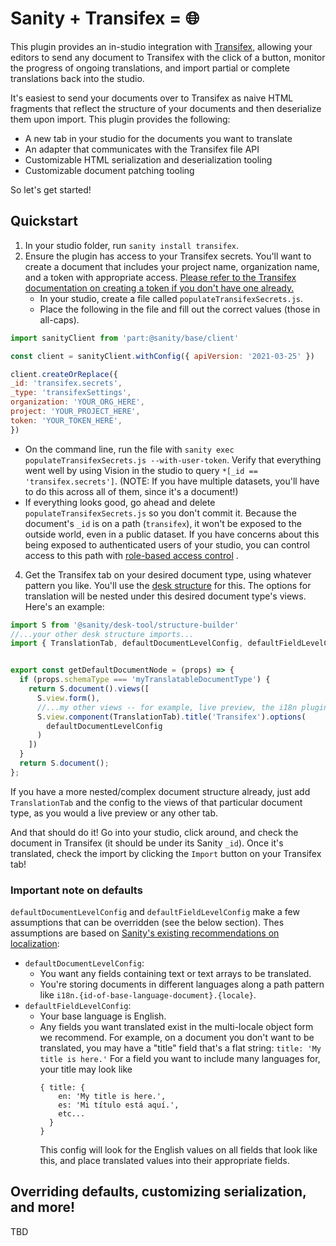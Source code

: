 # Sanity + Transifex = 🌐


This plugin provides an in-studio integration with [Transifex](https://transifex.com), allowing your editors to send any document to Transifex with the click of a button, monitor the progress of ongoing translations, and import partial or complete translations back into the studio. 

It's easiest to send your documents over to Transifex as naive HTML fragments that reflect the structure of your documents and then deserialize them upon import. This plugin provides the following:
 
* A new tab in your studio for the documents you want to translate
* An adapter that communicates with the Transifex file API
* Customizable HTML serialization and deserialization tooling
* Customizable document patching tooling

So let's get started!

## Quickstart

1. In your studio folder, run `sanity install transifex`.
2. Ensure the plugin has access to your Transifex secrets. You'll want to create a document that includes your project name, organization name, and a token with appropriate access. [Please refer to the Transifex documentation on creating a token if you don't have one already.](https://docs.transifex.com/account/authentication)
    * In your studio, create a file called `populateTransifexSecrets.js`.
    * Place the following in the file and fill out the correct values (those in all-caps).
    
```javascript
import sanityClient from 'part:@sanity/base/client'

const client = sanityClient.withConfig({ apiVersion: '2021-03-25' })

client.createOrReplace({
_id: 'transifex.secrets',
_type: 'transifexSettings',
organization: 'YOUR_ORG_HERE',
project: 'YOUR_PROJECT_HERE',
token: 'YOUR_TOKEN_HERE',
})
```

   * On the command line, run the file with `sanity exec populateTransifexSecrets.js --with-user-token`. 
   Verify that everything went well by using Vision in the studio to query `*[_id == 'transifex.secrets']`. (NOTE: If you have multiple datasets, you'll have to do this across all of them, since it's a document!)
   * If everything looks good, go ahead and delete `populateTransifexSecrets.js` so you don't commit it. 
   Because the document's `_id` is on a path (`transifex`), it won't be exposed to the outside world, even in a public dataset. If you have concerns about this being exposed to authenticated users of your studio, you can control access to this path with [role-based access control](https://www.sanity.io/docs/access-control)
.
4. Get the Transifex tab on your desired document type, using whatever pattern you like. You'll use the [desk structure](https://www.sanity.io/docs/structure-builder-introduction) for this. The options for translation will be nested under this desired document type's views. Here's an example:

```javascript
import S from '@sanity/desk-tool/structure-builder'
//...your other desk structure imports...
import { TranslationTab, defaultDocumentLevelConfig, defaultFieldLevelConfig } from 'sanity-plugin-transifex'


export const getDefaultDocumentNode = (props) => {
  if (props.schemaType === 'myTranslatableDocumentType') {
    return S.document().views([
      S.view.form(),
      //...my other views -- for example, live preview, the i18n plugin, etc.,
      S.view.component(TranslationTab).title('Transifex').options(
        defaultDocumentLevelConfig  
      )
    ])
  }
  return S.document();
};
```

If you have a more nested/complex document structure already, just add `TranslationTab` and the config to the views of that particular document type, as you would a live preview or any other tab.

And that should do it! Go into your studio, click around, and check the document in Transifex (it should be under its Sanity `_id`). Once it's translated, check the import by clicking the `Import` button on your Transifex tab!

### Important note on defaults

`defaultDocumentLevelConfig` and `defaultFieldLevelConfig` make a few assumptions that can be overridden (see the below section). Thes assumptions are based on [Sanity's existing recommendations on localization](https://www.sanity.io/docs/localization):
  * `defaultDocumentLevelConfig`:
      * You want any fields containing text or text arrays to be translated.
      * You're storing documents in different languages along a path pattern like `i18n.{id-of-base-language-document}.{locale}`.
  * `defaultFieldLevelConfig`:
      * Your base language is English.
      * Any fields you want translated exist in the multi-locale object form we recommend.
        For example, on a document you don't want to be translated, you may have a "title" field that's a flat string: `title: 'My title is here.'` For a field you want to include many languages for, your title may look like
        ```
        { title: {
            en: 'My title is here.',
            es: 'Mi título está aquí.',
            etc...
          }
        }
        ```
        This config will look for the English values on all fields that look like this, and place translated values into their appropriate fields.
        
## Overriding defaults, customizing serialization, and more!

TBD
  
